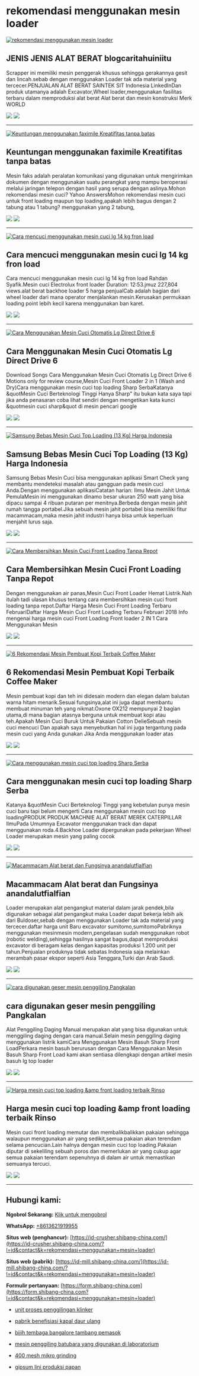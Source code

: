 # rekomendasi menggunakan mesin loader

<a href="https://swt.shibang-china.com/?l=id&img&k=rekomendasi+menggunakan+mesin+loader" target="_blank">![rekomendasi menggunakan mesin loader](http://static.shibang-china.com/all-800x300/1184.jpg)</a>

## JENIS JENIS ALAT BERAT blogcaritahuiniitu
Scrapper ini memiliki mesin penggerak khusus sehingga gerakannya gesit dan lincah.sebab dengan menggunakan Loader tak ada material yang tercecer.PENJUALAN ALAT BERAT SAINTEK SIT Indonesia LinkedInDan produk utamanya adalah Excavator,Wheel loader,menggunakan fasilitas terbaru dalam memproduksi alat berat Alat berat dan mesin konstruksi Merk WORLD


<a href="https://whatsapp.shibangsoft.com/WhatsApp.php" target="_blank" title="WhatsApp">![](http://static.shibang-china.com/icon/whatsapp.png)</a> <a href="https://swt.shibang-china.com/?l=id&icon&k=rekomendasi+menggunakan+mesin+loader" target="_blank">![](http://static.shibang-china.com/icon/chat-id.png)</a>

---

<a href="https://swt.shibang-china.com/?l=id&img&k=rekomendasi+menggunakan+mesin+loader" target="_blank">![Keuntungan menggunakan faximile Kreatifitas tanpa batas](http://static.shibang-china.com/all-800x300/3.jpg)</a>

## Keuntungan menggunakan faximile Kreatifitas tanpa batas
Mesin faks adalah peralatan komunikasi yang digunakan untuk mengirimkan dokumen dengan menggunakan suatu perangkat yang mampu beroperasi melalui jaringan telepon dengan hasil yang serupa dengan aslinya.Mohon rekomendasi mesin cuci? Yahoo AnswersMohon rekomendasi mesin cuci untuk front loading maupun top loading,apakah lebih bagus dengan 2 tabung atau 1 tabung? menggunakan yang 2 tabung,


<a href="https://whatsapp.shibangsoft.com/WhatsApp.php" target="_blank" title="WhatsApp">![](http://static.shibang-china.com/icon/whatsapp.png)</a> <a href="https://swt.shibang-china.com/?l=id&icon&k=rekomendasi+menggunakan+mesin+loader" target="_blank">![](http://static.shibang-china.com/icon/chat-id.png)</a>

---

<a href="https://swt.shibang-china.com/?l=id&img&k=rekomendasi+menggunakan+mesin+loader" target="_blank">![Cara mencuci menggunakan mesin cuci lg 14 kg fron load](http://static.shibang-china.com/all-800x300/800.jpg)</a>

## Cara mencuci menggunakan mesin cuci lg 14 kg fron load
Cara mencuci menggunakan mesin cuci lg 14 kg fron load Rahdan Syafik.Mesin cuci Electrolux front loader Duration: 12:53.jmuz 227,804 views.alat berat backhoe loader 5 harga penjualCab adalah bagian dari wheel loader dari mana operator menjalankan mesin.Kerusakan permukaan loading point lebih kecil karena menggunakan ban karet.


<a href="https://whatsapp.shibangsoft.com/WhatsApp.php" target="_blank" title="WhatsApp">![](http://static.shibang-china.com/icon/whatsapp.png)</a> <a href="https://swt.shibang-china.com/?l=id&icon&k=rekomendasi+menggunakan+mesin+loader" target="_blank">![](http://static.shibang-china.com/icon/chat-id.png)</a>

---

<a href="https://swt.shibang-china.com/?l=id&img&k=rekomendasi+menggunakan+mesin+loader" target="_blank">![Cara Menggunakan Mesin Cuci Otomatis Lg Direct Drive 6](http://static.shibang-china.com/all-800x300/33.jpg)</a>

## Cara Menggunakan Mesin Cuci Otomatis Lg Direct Drive 6
Download Songs Cara Menggunakan Mesin Cuci Otomatis Lg Direct Drive 6 Motions only for review course,Mesin Cuci Front Loader 2 in 1 (Wash and Dry)Cara menggunakan mesin cuci top loading Sharp SerbaKatanya &quotMesin Cuci Berteknologi Tinggi Hanya Sharp" itu bukan kata saya tapi jika anda penasaran coba lihat sendiri dengan mengetikan kata kunci &quotmesin cuci sharp&quot di mesin pencari google


<a href="https://whatsapp.shibangsoft.com/WhatsApp.php" target="_blank" title="WhatsApp">![](http://static.shibang-china.com/icon/whatsapp.png)</a> <a href="https://swt.shibang-china.com/?l=id&icon&k=rekomendasi+menggunakan+mesin+loader" target="_blank">![](http://static.shibang-china.com/icon/chat-id.png)</a>

---

<a href="https://swt.shibang-china.com/?l=id&img&k=rekomendasi+menggunakan+mesin+loader" target="_blank">![Samsung Bebas Mesin Cuci Top Loading (13 Kg) Harga Indonesia](http://static.shibang-china.com/all-800x300/1385.jpg)</a>

## Samsung Bebas Mesin Cuci Top Loading (13 Kg) Harga Indonesia
Samsung Bebas Mesin Cuci bisa menggunakan aplikasi Smart Check yang membantu mendeteksi masalah atau gangguan pada mesin cuci Anda.Dengan menggunakan aplikasiCatatan harian: Ilmu Mesin Jahit Untuk PemulaMesin ini menggunakan dinamo besar ukuran 250 watt yang bisa dipacu sampai 4 ribuan putaran per menitnya.Berbeda dengan mesin jahit rumah tangga portabel.Jika sebuah mesin jahit portabel bisa memiliki fitur macammacam,maka mesin jahit industri hanya bisa untuk keperluan menjahit lurus saja.


<a href="https://whatsapp.shibangsoft.com/WhatsApp.php" target="_blank" title="WhatsApp">![](http://static.shibang-china.com/icon/whatsapp.png)</a> <a href="https://swt.shibang-china.com/?l=id&icon&k=rekomendasi+menggunakan+mesin+loader" target="_blank">![](http://static.shibang-china.com/icon/chat-id.png)</a>

---

<a href="https://swt.shibang-china.com/?l=id&img&k=rekomendasi+menggunakan+mesin+loader" target="_blank">![Cara Membersihkan Mesin Cuci Front Loading Tanpa Repot](http://static.shibang-china.com/all-800x300/107.jpg)</a>

## Cara Membersihkan Mesin Cuci Front Loading Tanpa Repot
Dengan menggunakan air panas,Mesin Cuci Front Loader Hemat Listrik.Nah itulah tadi ulasan khusus tentang cara membersihkan mesin cuci front loading tanpa repot.Daftar Harga Mesin Cuci Front Loading Terbaru FebruariDaftar Harga Mesin Cuci Front Loading Terbaru Februari 2018 Info mengenai harga mesin cuci Front Loading Front loader 2 IN 1 Cara Menggunakan Mesin


<a href="https://whatsapp.shibangsoft.com/WhatsApp.php" target="_blank" title="WhatsApp">![](http://static.shibang-china.com/icon/whatsapp.png)</a> <a href="https://swt.shibang-china.com/?l=id&icon&k=rekomendasi+menggunakan+mesin+loader" target="_blank">![](http://static.shibang-china.com/icon/chat-id.png)</a>

---

<a href="https://swt.shibang-china.com/?l=id&img&k=rekomendasi+menggunakan+mesin+loader" target="_blank">![6 Rekomendasi Mesin Pembuat Kopi Terbaik Coffee Maker](http://static.shibang-china.com/all-800x300/427.jpg)</a>

## 6 Rekomendasi Mesin Pembuat Kopi Terbaik Coffee Maker
Mesin pembuat kopi dan teh ini didesain modern dan elegan dalam balutan warna hitam menarik.Sesuai fungsinya,alat ini juga dapat membantu membuat minuman teh yang nikmat.Oxone OX212 mempunyai 2 bagian utama,di mana bagian atasnya berguna untuk membuat kopi atau teh.Apakah Mesin Cuci Buruk Untuk Pakaian Cotton DelieSebuah mesin cuci mencuci Dan apakah saya menyebutkan hal ini juga tergantung pada mesin cuci yang Anda gunakan Jika Anda menggunakan loader atas


<a href="https://whatsapp.shibangsoft.com/WhatsApp.php" target="_blank" title="WhatsApp">![](http://static.shibang-china.com/icon/whatsapp.png)</a> <a href="https://swt.shibang-china.com/?l=id&icon&k=rekomendasi+menggunakan+mesin+loader" target="_blank">![](http://static.shibang-china.com/icon/chat-id.png)</a>

---

<a href="https://swt.shibang-china.com/?l=id&img&k=rekomendasi+menggunakan+mesin+loader" target="_blank">![Cara menggunakan mesin cuci top loading Sharp Serba](http://static.shibang-china.com/all-800x300/247.jpg)</a>

## Cara menggunakan mesin cuci top loading Sharp Serba
Katanya &quotMesin Cuci Berteknologi Tinggi yang kebetulan punya mesin cuci baru tapi belum mengerti Cara menggunakan mesin cuci top loadingPRODUK PRODUK MACHNIE ALAT BERAT MEREK CATERPILLAR IlmuPada Umumnya Excavator menggunakan track dan dapat menggunakan roda.4.Backhoe Loader dipergunakan pada pekerjaan Wheel Loader merupakan mesin yang paling cocok


<a href="https://whatsapp.shibangsoft.com/WhatsApp.php" target="_blank" title="WhatsApp">![](http://static.shibang-china.com/icon/whatsapp.png)</a> <a href="https://swt.shibang-china.com/?l=id&icon&k=rekomendasi+menggunakan+mesin+loader" target="_blank">![](http://static.shibang-china.com/icon/chat-id.png)</a>

---

<a href="https://swt.shibang-china.com/?l=id&img&k=rekomendasi+menggunakan+mesin+loader" target="_blank">![Macammacam Alat berat dan Fungsinya anandalutfialfian](http://static.shibang-china.com/all-800x300/927.jpg)</a>

## Macammacam Alat berat dan Fungsinya anandalutfialfian
Loader merupakan alat pengangkut material dalam jarak pendek,bila digunakan sebagai alat pengangkut maka Loader dapat bekerja lebih aik dari Buldoser,sebab dengan menggunakan Loader tak ada material yang tercecer.daftar harga unit Baru excavator sumitomo,sumitomoPabriknya menggunakan mesinmesin modern,pengelasan sudah menggunakan robot (robotic welding),sehingga hasilnya sangat bagus,dapat memproduksi excavator di beragam kelas dengan kapasitas produksi 1.200 unit per tahun.Penjualan produknya tidak sebatas Indonesia saja melainkan merambah pasar ekspor seperti Asia Tenggara,Turki dan Arab Saudi.


<a href="https://whatsapp.shibangsoft.com/WhatsApp.php" target="_blank" title="WhatsApp">![](http://static.shibang-china.com/icon/whatsapp.png)</a> <a href="https://swt.shibang-china.com/?l=id&icon&k=rekomendasi+menggunakan+mesin+loader" target="_blank">![](http://static.shibang-china.com/icon/chat-id.png)</a>

---

<a href="https://swt.shibang-china.com/?l=id&img&k=rekomendasi+menggunakan+mesin+loader" target="_blank">![cara digunakan geser mesin penggiling Pangkalan](http://static.shibang-china.com/all-800x300/50.jpg)</a>

## cara digunakan geser mesin penggiling Pangkalan
Alat Penggiling Daging Manual merupakan alat yang bisa digunakan untuk menggiling daging dengan cara manual.Selain mesin penggiling daging menggunakan listrik kamiCara Menggunakan Mesin Basuh Sharp Front LoadPerkara mesin basuh berurusan dengan Cara Menggunakan Mesin Basuh Sharp Front Load kami akan sentiasa dilengkapi dengan artikel mesin basuh lg top loader


<a href="https://whatsapp.shibangsoft.com/WhatsApp.php" target="_blank" title="WhatsApp">![](http://static.shibang-china.com/icon/whatsapp.png)</a> <a href="https://swt.shibang-china.com/?l=id&icon&k=rekomendasi+menggunakan+mesin+loader" target="_blank">![](http://static.shibang-china.com/icon/chat-id.png)</a>

---

<a href="https://swt.shibang-china.com/?l=id&img&k=rekomendasi+menggunakan+mesin+loader" target="_blank">![Harga mesin cuci top loading &amp front loading terbaik Rinso](http://static.shibang-china.com/all-800x300/153.jpg)</a>

## Harga mesin cuci top loading &amp front loading terbaik Rinso
Mesin cuci front loading memutar dan membalikbalikkan pakaian sehingga walaupun menggunakan air yang sedikit,semua pakaian akan terendam selama pencucian.Lain halnya dengan mesin cuci top loading.Pakaian diputar di sekeliling sebuah poros dan memerlukan air yang cukup agar semua pakaian terendam sepenuhnya di dalam air untuk memastikan semuanya tercuci.

<a href="https://whatsapp.shibangsoft.com/WhatsApp.php" target="_blank" title="WhatsApp">![](http://static.shibang-china.com/icon/whatsapp.png)</a> <a href="https://swt.shibang-china.com/?l=id&icon&k=rekomendasi+menggunakan+mesin+loader" target="_blank">![](http://static.shibang-china.com/icon/chat-id.png)</a>

---
## Hubungi kami:

**Ngobrol Sekarang:** [Klik untuk mengobrol](https://swt.shibang-china.com?l=id&contact&k=rekomendasi+menggunakan+mesin+loader)

**WhatsApp:**  [+8613621919955](https://whatsapp.shibangsoft.com/WhatsApp.php)

**Situs web (penghancur):** [https://id-crusher.shibang-china.com/](https://id-crusher.shibang-china.com/?l=id&contact&k=rekomendasi+menggunakan+mesin+loader)

**Situs web (pabrik):** [https://id-mill.shibang-china.com/](https://id-mill.shibang-china.com/?l=id&contact&k=rekomendasi+menggunakan+mesin+loader)

**Formulir pertanyaan:** [https://form.shibang-china.com](https://form.shibang-china.com?l=id&contact&k=rekomendasi+menggunakan+mesin+loader)

* [unit proses penggilingan klinker](../44/unit%20proses%20penggilingan%20klinker.md)

* [pabrik benefisiasi kapal daur ulang](../42/pabrik%20benefisiasi%20kapal%20daur%20ulang.md)

* [bijih tembaga bangalore tambang pemasok](../42/bijih%20tembaga%20bangalore%20tambang%20pemasok.md)

* [mesin penggiling batubara yang digunakan di laboratorium](../44/mesin%20penggiling%20batubara%20yang%20digunakan%20di%20laboratorium.md)

* [400 mesh mikro grinding](../47/400%20mesh%20mikro%20grinding.md)

* [gipsum lini produksi papan](../47/gipsum%20lini%20produksi%20papan.md)